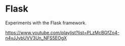 # Flask

Experiments with the Flask framework.

https://www.youtube.com/playlist?list=PLzMcBGfZo4-n4vJJybUVV3Un_NFS5EOgX
